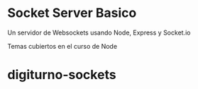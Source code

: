# Socket Server Basico

Un servidor de Websockets usando Node, Express y Socket.io

Temas cubiertos en el curso de Node
# digiturno-sockets
